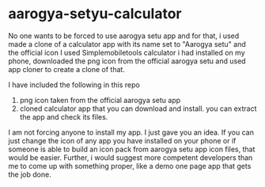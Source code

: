 # aarogya-setyu-calculator
No one wants to be forced to use aarogya setu app and for that, i used made a clone of a calculator app with its name set to "Aarogya setu" and the official icon
I used Simplemobiletools calculator i had installed on my phone, downloaded the png icon from the official aarogya setu and used app cloner to create a clone of that.

I have included the following in this repo
  
  1. png icon taken from the official aarogya setu app
  2. cloned calculator app that you can download and install. you can extract the app and check its files.
 
I am not forcing anyone to install my app. I just gave you an idea. If you can just change the icon of any app you have installed on your phone or if someone is able to build an icon pack from aarogya setu app icon files, that would be easier. Further, i would suggest more competent developers than me to come up with something proper, like a demo one page app that gets the job done.
